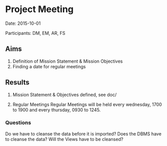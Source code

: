 # Project Meeting
Date: 2015-10-01

Participants: DM, EM, AR, FS

## Aims
1. Definition of Mission Statement & Mission Objectives
2. Finding a date for regular meetings

## Results
1. Mission Statement & Objectives defined, see doc/

3. Regular Meetings
Regular Meetings will be held every wednesday, 1700 to 1900 and every thursday, 0930 to 1245.

### Questions
Do we have to cleanse the data before it is imported?
Does the DBMS have to cleanse the data?
Will the Views have to be cleansed?

